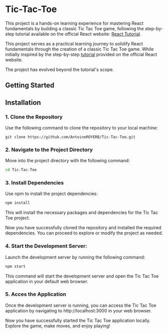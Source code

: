 # Tic-Tac-Toe

This project is a hands-on learning experience for mastering React fundamentals by building a classic Tic Tac Toe game, following the step-by-step tutorial available on the official React website: [React Tutorial](https://react.dev/learn/tutorial-tic-tac-toe).

This project serves as a practical learning journey to solidify React fundamentals through the creation of a classic Tic Tac Toe game. While initially inspired by the step-by-step [tutorial](https://react.dev/learn/tutorial-tic-tac-toe)
provided on the official React website.

The project has evolved beyond the tutorial's scope.

## Getting Started

## Installation

### 1. Clone the Repository

Use the following command to clone the repository to your local machine:

```bashl
git clone https://github.com/AntoineROYERB/Tic-Tac-Toe.git
```

### 2. Navigate to the Project Directory

Move into the project directory with the following command:

```bash
cd Tic-Tac-Toe
```

### 3. Install Dependencies

Use npm to install the project dependencies:

```bash
npm install
```

This will install the necessary packages and dependencies for the Tic Tac Toe project.

Now you have successfully cloned the repository and installed the required dependencies. You can proceed to explore or modify the project as needed.

### 4. Start the Development Server:

Launch the development server by running the following command:

```bash
npm start
```

This command will start the development server and open the Tic Tac Toe application in your default web browser.

### 5. Acces the Application

Once the development server is running, you can access the Tic Tac Toe application by navigating to http://localhost:3000 in your web browser.

Now you have successfully started the Tic Tac Toe application locally. Explore the game, make moves, and enjoy playing!
